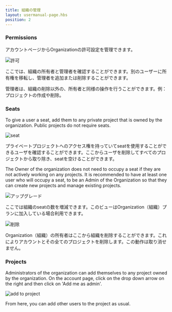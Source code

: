 ```yaml
---
title: 組織の管理
layout: usermanual-page.hbs
position: 2
---
```


### Permissions

アカウントページからOrganizationの許可設定を管理できます。

![許可][1]

ここでは、組織の所有者と管理者を確認することができます。別のユーザーに所有権を移転し、管理者を追加または削除することができます。

管理者は、組織の削除以外の、所有者と同様の操作を行うことができます。例：プロジェクトの作成や削除。

### Seats

To give a user a seat, add them to any private project that is owned by the organization. Public projects do not require seats.

![seat][2]

プライベートプロジェクトへのアクセス権を持っていてseatを使用することができるユーザを確認することができます。ここからユーザを削除してすべてのプロジェクトから取り除き、seatを空けることができます。

The Owner of the organization does not need to occupy a seat if they are not actively working on any projects. It is recommended to have at least one user who will occupy a seat, to be an Admin of the Organization so that they can create new projects and manage existing projects.

![アップグレード][3]

ここでは組織のseatの数を増減できます。このビューはOrganization（組織）プランに加入している場合利用できます。

![削除][4]

Organization（組織）の所有者はここから組織を削除することができます。これによりアカウントとその全てのプロジェクトを削除します。この動作は取り消せません。

### Projects 

Administrators of the organization can add themselves to any project owned by the organization. On the account page, click on the drop down arrow on the right and then click on 'Add me as admin'.

![add to project][5]

From here, you can add other users to the project as usual.

[1]: /images/user-manual/organizations/permissions.png
[2]: /images/user-manual/organizations/seats.png
[3]: /images/user-manual/organizations/upgrade.png
[4]: /images/user-manual/organizations/delete.png
[5]: /images/user-manual/organizations/add-to-project.png
